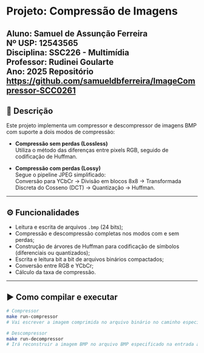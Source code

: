 # Projeto: Compressão de Imagens

**Aluno:** Samuel de Assunção Ferreira  
**Nº USP:** 12543565  
**Disciplina:** SSC226 - Multimídia  
**Professor:** Rudinei Goularte  
**Ano:** 2025
**Repositório** https://github.com/samueldbferreira/ImageCompressor-SCC0261
---

## 📌 Descrição

Este projeto implementa um compressor e descompressor de imagens BMP com suporte a dois modos de compressão:

- **Compressão sem perdas (Lossless)**  
  Utiliza o método das diferenças entre pixels RGB, seguido de codificação de Huffman.

- **Compressão com perdas (Lossy)**  
  Segue o pipeline JPEG simplificado:  
  Conversão para YCbCr → Divisão em blocos 8x8 → Transformada Discreta do Cosseno (DCT) → Quantização → Huffman.

---

## ⚙️ Funcionalidades

- Leitura e escrita de arquivos `.bmp` (24 bits);
- Compressão e descompressão completas nos modos com e sem perdas;
- Construção de árvores de Huffman para codificação de símbolos (diferenciais ou quantizados);
- Escrita e leitura bit a bit de arquivos binários compactados;
- Conversão entre RGB e YCbCr;
- Cálculo da taxa de compressão.

---

## ▶️ Como compilar e executar

```bash
# Compressor
make run-compressor
# Vai escrever a imagem comprimida no arquivo binário no caminho especificado na entrada.

# Descompressor
make run-decompressor
# Irá reconstruir a imagem BMP no arquivo BMP especificado na entrada a partir do aquivo binário também especificado na entrada.
